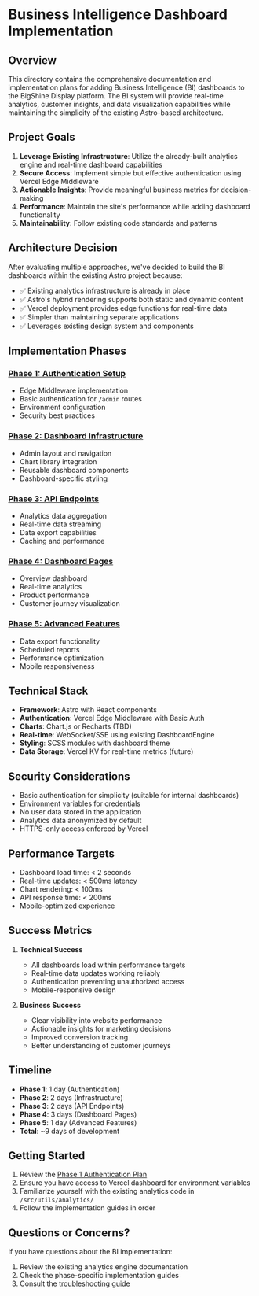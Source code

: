 # Business Intelligence Dashboard Implementation

## Overview

This directory contains the comprehensive documentation and implementation plans for adding Business Intelligence (BI) dashboards to the BigShine Display platform. The BI system will provide real-time analytics, customer insights, and data visualization capabilities while maintaining the simplicity of the existing Astro-based architecture.

## Project Goals

1. **Leverage Existing Infrastructure**: Utilize the already-built analytics engine and real-time dashboard capabilities
2. **Secure Access**: Implement simple but effective authentication using Vercel Edge Middleware
3. **Actionable Insights**: Provide meaningful business metrics for decision-making
4. **Performance**: Maintain the site's performance while adding dashboard functionality
5. **Maintainability**: Follow existing code standards and patterns

## Architecture Decision

After evaluating multiple approaches, we've decided to build the BI dashboards within the existing Astro project because:

- ✅ Existing analytics infrastructure is already in place
- ✅ Astro's hybrid rendering supports both static and dynamic content
- ✅ Vercel deployment provides edge functions for real-time data
- ✅ Simpler than maintaining separate applications
- ✅ Leverages existing design system and components

## Implementation Phases

### [Phase 1: Authentication Setup](./phase-1-authentication.md)
- Edge Middleware implementation
- Basic authentication for `/admin` routes
- Environment configuration
- Security best practices

### [Phase 2: Dashboard Infrastructure](./phase-2-infrastructure.md)
- Admin layout and navigation
- Chart library integration
- Reusable dashboard components
- Dashboard-specific styling

### [Phase 3: API Endpoints](./phase-3-api-endpoints.md)
- Analytics data aggregation
- Real-time data streaming
- Data export capabilities
- Caching and performance

### [Phase 4: Dashboard Pages](./phase-4-dashboard-pages.md)
- Overview dashboard
- Real-time analytics
- Product performance
- Customer journey visualization

### [Phase 5: Advanced Features](./phase-5-advanced-features.md)
- Data export functionality
- Scheduled reports
- Performance optimization
- Mobile responsiveness

## Technical Stack

- **Framework**: Astro with React components
- **Authentication**: Vercel Edge Middleware with Basic Auth
- **Charts**: Chart.js or Recharts (TBD)
- **Real-time**: WebSocket/SSE using existing DashboardEngine
- **Styling**: SCSS modules with dashboard theme
- **Data Storage**: Vercel KV for real-time metrics (future)

## Security Considerations

- Basic authentication for simplicity (suitable for internal dashboards)
- Environment variables for credentials
- No user data stored in the application
- Analytics data anonymized by default
- HTTPS-only access enforced by Vercel

## Performance Targets

- Dashboard load time: < 2 seconds
- Real-time updates: < 500ms latency
- Chart rendering: < 100ms
- API response time: < 200ms
- Mobile-optimized experience

## Success Metrics

1. **Technical Success**
   - All dashboards load within performance targets
   - Real-time data updates working reliably
   - Authentication preventing unauthorized access
   - Mobile-responsive design

2. **Business Success**
   - Clear visibility into website performance
   - Actionable insights for marketing decisions
   - Improved conversion tracking
   - Better understanding of customer journeys

## Timeline

- **Phase 1**: 1 day (Authentication)
- **Phase 2**: 2 days (Infrastructure)
- **Phase 3**: 2 days (API Endpoints)
- **Phase 4**: 3 days (Dashboard Pages)
- **Phase 5**: 1 day (Advanced Features)
- **Total**: ~9 days of development

## Getting Started

1. Review the [Phase 1 Authentication Plan](./phase-1-authentication.md)
2. Ensure you have access to Vercel dashboard for environment variables
3. Familiarize yourself with the existing analytics code in `/src/utils/analytics/`
4. Follow the implementation guides in order

## Questions or Concerns?

If you have questions about the BI implementation:
1. Review the existing analytics engine documentation
2. Check the phase-specific implementation guides
3. Consult the [troubleshooting guide](./troubleshooting.md)